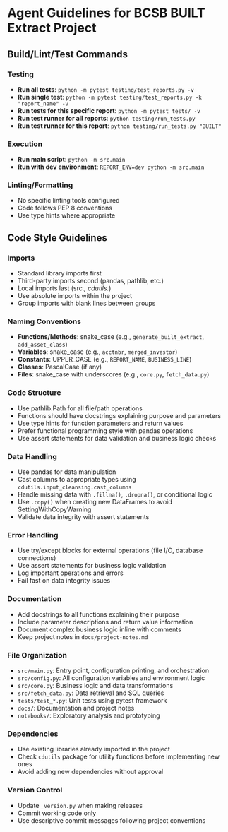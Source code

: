 # Agent Guidelines for BCSB BUILT Extract Project

## Build/Lint/Test Commands

### Testing
- **Run all tests**: `python -m pytest testing/test_reports.py -v`
- **Run single test**: `python -m pytest testing/test_reports.py -k "report_name" -v`
- **Run tests for this specific report**: `python -m pytest tests/ -v`
- **Run test runner for all reports**: `python testing/run_tests.py`
- **Run test runner for this report**: `python testing/run_tests.py "BUILT"`

### Execution
- **Run main script**: `python -m src.main`
- **Run with dev environment**: `REPORT_ENV=dev python -m src.main`

### Linting/Formatting
- No specific linting tools configured
- Code follows PEP 8 conventions
- Use type hints where appropriate

## Code Style Guidelines

### Imports
- Standard library imports first
- Third-party imports second (pandas, pathlib, etc.)
- Local imports last (src.*, cdutils.*)
- Use absolute imports within the project
- Group imports with blank lines between groups

### Naming Conventions
- **Functions/Methods**: snake_case (e.g., `generate_built_extract`, `add_asset_class`)
- **Variables**: snake_case (e.g., `acctnbr`, `merged_investor`)
- **Constants**: UPPER_CASE (e.g., `REPORT_NAME`, `BUSINESS_LINE`)
- **Classes**: PascalCase (if any)
- **Files**: snake_case with underscores (e.g., `core.py`, `fetch_data.py`)

### Code Structure
- Use pathlib.Path for all file/path operations
- Functions should have docstrings explaining purpose and parameters
- Use type hints for function parameters and return values
- Prefer functional programming style with pandas operations
- Use assert statements for data validation and business logic checks

### Data Handling
- Use pandas for data manipulation
- Cast columns to appropriate types using `cdutils.input_cleansing.cast_columns`
- Handle missing data with `.fillna()`, `.dropna()`, or conditional logic
- Use `.copy()` when creating new DataFrames to avoid SettingWithCopyWarning
- Validate data integrity with assert statements

### Error Handling
- Use try/except blocks for external operations (file I/O, database connections)
- Use assert statements for business logic validation
- Log important operations and errors
- Fail fast on data integrity issues

### Documentation
- Add docstrings to all functions explaining their purpose
- Include parameter descriptions and return value information
- Document complex business logic inline with comments
- Keep project notes in `docs/project-notes.md`

### File Organization
- `src/main.py`: Entry point, configuration printing, and orchestration
- `src/config.py`: All configuration variables and environment logic
- `src/core.py`: Business logic and data transformations
- `src/fetch_data.py`: Data retrieval and SQL queries
- `tests/test_*.py`: Unit tests using pytest framework
- `docs/`: Documentation and project notes
- `notebooks/`: Exploratory analysis and prototyping

### Dependencies
- Use existing libraries already imported in the project
- Check `cdutils` package for utility functions before implementing new ones
- Avoid adding new dependencies without approval

### Version Control
- Update `_version.py` when making releases
- Commit working code only
- Use descriptive commit messages following project conventions